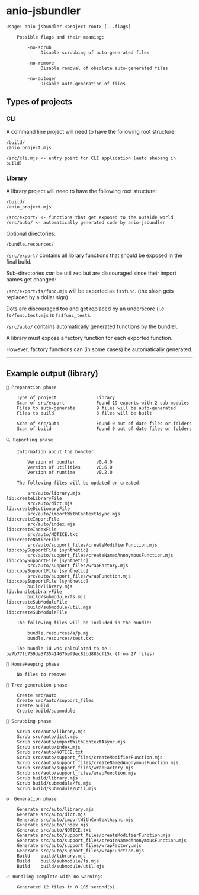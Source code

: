 # anio-jsbundler

```
Usage: anio-jsbundler <project-root> [...flags]

    Possible flags and their meaning:

        -no-scrub
             Disable scrubbing of auto-generated files

        -no-remove
             Disable removal of obsolete auto-generated files

        -no-autogen
             Disable auto-generation of files
```

## Types of projects

### CLI

A command line project will need to have the following root structure:

```
/build/
/anio_project.mjs

/src/cli.mjs <- entry point for CLI application (auto shebang in build)
```

### Library

A library project will need to have the following root structure:

```
/build/
/anio_project.mjs

/src/export/ <- functions that get exposed to the outside world
/src/auto/ <- automatically generated code by anio-jsbundler
```

Optional directories:
```
/bundle.resources/
```

`/src/export/` contains all library functions that should be exposed in the final build.

Sub-directories _can_ be utilized but are discouraged since their import names get changed:

`/src/export/fs/func.mjs` will be exported as `fs$func`. (the slash gets replaced by a dollar sign)

Dots are discouraged too and get replaced by an underscore (i.e. `fs/func.test.mjs` is `fs$func_test`).

`/src/auto/` contains automatically generated functions by the bundler.

A library must expose a factory function for each exported function.

However, factory functions can (in some cases) be automatically generated.

---

## Example output (library)

```
📝 Preparation phase

    Type of project               Library
    Scan of src/export            Found 19 exports with 2 sub-modules
    Files to auto-generate        9 files will be auto-generated
    Files to build                3 files will be built

    Scan of src/auto              Found 0 out of date files or folders
    Scan of build                 Found 0 out of date files or folders

🔍 Reporting phase

    Information about the bundler:

        Version of bundler        v0.4.0
        Version of utilities      v0.6.0
        Version of runtime        v0.2.0

    The following files will be updated or created:

        src/auto/library.mjs                                      lib:createLibraryFile
        src/auto/dict.mjs                                         lib:createDictionaryFile
        src/auto/importWithContextAsync.mjs                       lib:createImportFile
        src/auto/index.mjs                                        lib:createIndexFile
        src/auto/NOTICE.txt                                       lib:createNoticeFile
        src/auto/support_files/createModifierFunction.mjs         lib:copySupportFile [synthetic]
        src/auto/support_files/createNamedAnonymousFunction.mjs   lib:copySupportFile [synthetic]
        src/auto/support_files/wrapFactory.mjs                    lib:copySupportFile [synthetic]
        src/auto/support_files/wrapFunction.mjs                   lib:copySupportFile [synthetic]
        build/library.mjs                                         lib:bundleLibraryFile
        build/submodule/fs.mjs                                    lib:createSubModuleFile
        build/submodule/util.mjs                                  lib:createSubModuleFile

    The following files will be included in the bundle:

        bundle.resources/a/p.mj
        bundle.resources/test.txt

    The bundle id was calculated to be : ba7b77fb759da573541467bef9ec82bd885cf15c (from 27 files)

🧹 Housekeeping phase

    No files to remove!

🌳 Tree generation phase

    Create src/auto
    Create src/auto/support_files
    Create build
    Create build/submodule

🧼 Scrubbing phase

    Scrub src/auto/library.mjs
    Scrub src/auto/dict.mjs
    Scrub src/auto/importWithContextAsync.mjs
    Scrub src/auto/index.mjs
    Scrub src/auto/NOTICE.txt
    Scrub src/auto/support_files/createModifierFunction.mjs
    Scrub src/auto/support_files/createNamedAnonymousFunction.mjs
    Scrub src/auto/support_files/wrapFactory.mjs
    Scrub src/auto/support_files/wrapFunction.mjs
    Scrub build/library.mjs
    Scrub build/submodule/fs.mjs
    Scrub build/submodule/util.mjs

⚙️  Generation phase

    Generate src/auto/library.mjs
    Generate src/auto/dict.mjs
    Generate src/auto/importWithContextAsync.mjs
    Generate src/auto/index.mjs
    Generate src/auto/NOTICE.txt
    Generate src/auto/support_files/createModifierFunction.mjs
    Generate src/auto/support_files/createNamedAnonymousFunction.mjs
    Generate src/auto/support_files/wrapFactory.mjs
    Generate src/auto/support_files/wrapFunction.mjs
    Build    build/library.mjs
    Build    build/submodule/fs.mjs
    Build    build/submodule/util.mjs

✅ Bundling complete with no warnings

    Generated 12 files in 0.105 second(s)

```

